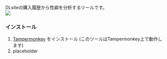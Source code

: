 DLsiteの購入履歴から性癖を分析するツールです。  
![](./img/img1.gif)  

### インストール
1. [Tampermonkey](https://chromewebstore.google.com/detail/tampermonkey/dhdgffkkebhmkfjojejmpbldmpobfkfo?hl=ja) をインストール (このツールはTampermonkey上で動作します)
2. placeholder  
